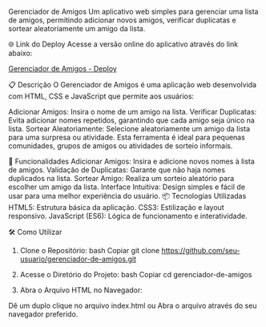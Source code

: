 Gerenciador de Amigos
Um aplicativo web simples para gerenciar uma lista de amigos, permitindo adicionar novos amigos, verificar duplicatas e sortear aleatoriamente um amigo da lista.

🌐 Link do Deploy
Acesse a versão online do aplicativo através do link abaixo:

[Gerenciador de Amigos - Deploy](https://reginaldolimas-dev.github.io/challenge-amigo-secreto/)

📋 Descrição
O Gerenciador de Amigos é uma aplicação web desenvolvida com HTML, CSS e JavaScript que permite aos usuários:

Adicionar Amigos: Insira o nome de um amigo na lista.
Verificar Duplicatas: Evita adicionar nomes repetidos, garantindo que cada amigo seja único na lista.
Sortear Aleatoriamente: Selecione aleatoriamente um amigo da lista para uma surpresa ou atividade.
Esta ferramenta é ideal para pequenas comunidades, grupos de amigos ou atividades de sorteio informais.

🚀 Funcionalidades
Adicionar Amigos: Insira e adicione novos nomes à lista de amigos.
Validação de Duplicatas: Garante que não haja nomes duplicados na lista.
Sortear Amigo: Realiza um sorteio aleatório para escolher um amigo da lista.
Interface Intuitiva: Design simples e fácil de usar para uma melhor experiência do usuário.
📦 Tecnologias Utilizadas
HTML5: Estrutura básica da aplicação.
CSS3: Estilização e layout responsivo.
JavaScript (ES6): Lógica de funcionamento e interatividade.

🛠️ Como Utilizar

1. Clone o Repositório:
bash
Copiar
git clone https://github.com/seu-usuario/gerenciador-de-amigos.git

2. Acesse o Diretório do Projeto:
bash
Copiar
cd gerenciador-de-amigos

3. Abra o Arquivo HTML no Navegador:

Dê um duplo clique no arquivo index.html ou
Abra o arquivo através do seu navegador preferido.
